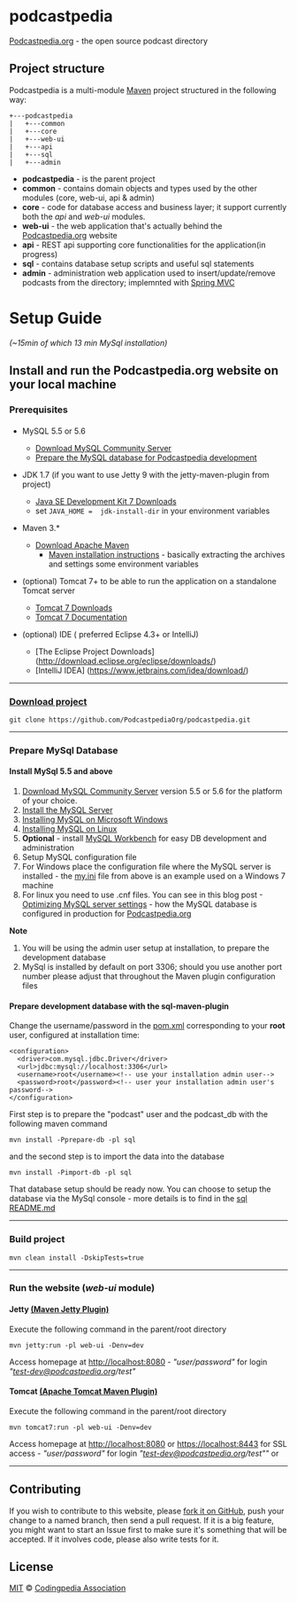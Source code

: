 podcastpedia
================

[Podcastpedia.org](http://www.podcastpedia.org) - the open source podcast directory

## Project structure
Podcastpedia is a multi-module  [Maven](http://maven.apache.org/download.cgi) project structured in the following way:
```
+---podcastpedia
|   +---common
|   +---core
|   +---web-ui
|   +---api
|   +---sql
|   +---admin
```
* **podcastpedia** - is the parent project
* **common** - contains domain objects and types used by the other modules (core, web-ui, api & admin)
* **core** - code for database access and business layer; it support currently both the _api_ and _web-ui_ modules.
* **web-ui** - the web application that's actually behind the  [Podcastpedia.org](http://www.podcastpedia.org) website
* **api** - REST api supporting core functionalities for the application(in progress)
* **sql** - contains database setup scripts and useful sql statements
* **admin** - administration web application used to insert/update/remove podcasts from the directory; implemnted with [Spring MVC](http://docs.spring.io/spring/docs/current/spring-framework-reference/html/mvc.html)

Setup Guide
================
_(~15min of which 13 min MySql installation)_
## Install and run the Podcastpedia.org website on your local machine

### Prerequisites
####
* MySQL 5.5 or 5.6
  * [Download MySQL Community Server](http://dev.mysql.com/downloads/mysql/)
  * [Prepare the MySQL database for Podcastpedia development](sql/README.md)

* JDK 1.7 (if you want to use Jetty 9 with the jetty-maven-plugin from project)
  * [Java SE Development Kit 7 Downloads](http://www.oracle.com/technetwork/java/javase/downloads/jdk7-downloads-1880260.html)
  * set `JAVA_HOME =  jdk-install-dir` in your environment variables
* Maven 3.*
  * [Download Apache Maven](http://maven.apache.org/download.cgi)
    * [Maven installation instructions](https://maven.apache.org/download.cgi#Installation) - basically extracting the archives and settings some environment variables
* (optional) Tomcat 7+ to be able to run the application on a standalone Tomcat server
  *  [Tomcat 7 Downloads](http://tomcat.apache.org/download-70.cgi)
  *  [Tomcat 7 Documentation](http://tomcat.apache.org/tomcat-7.0-doc/index.html)
* (optional) IDE ( preferred Eclipse 4.3+ or IntelliJ)
  * [The Eclipse Project Downloads] (http://download.eclipse.org/eclipse/downloads/)
  * [IntelliJ IDEA] (https://www.jetbrains.com/idea/download/)

***
### [Download project](https://github.com/PodcastpediaOrg/podcastpedia)
```
git clone https://github.com/PodcastpediaOrg/podcastpedia.git
```
***

### Prepare MySql Database
#### Install MySql 5.5 and above
1. [Download MySQL Community Server](http://dev.mysql.com/downloads/mysql/) version 5.5 or 5.6 for the platform of your choice.
2. [Install the MySQL Server](http://dev.mysql.com/doc/refman/5.6/en/installing.html)
  1. [Installing MySQL on Microsoft Windows](http://dev.mysql.com/doc/refman/5.6/en/windows-installation.html)
  2. [Installing MySQL on Linux](http://dev.mysql.com/doc/refman/5.6/en/linux-installation.html)
3. __Optional__ - install [MySQL Workbench](http://www.mysql.com/products/workbench/) for easy DB development and administration
4. Setup MySQL configuration file
  1. For Windows place the configuration file where the MySQL server is installed - the [my.ini](_prepare_database_for_development/my.ini) file from above is an example used on a Windows 7 machine
  2. For linux you need to use .cnf files. You can see in this blog post -[Optimizing MySQL server settings](http://www.codingpedia.org/ama/optimizing-mysql-server-settings/) - how the MySQL database is configured in production for [Podcastpedia.org](http://www.podcastpedia.org)

**Note**

1. You will be using the admin user setup at installation, to prepare the development database
2. MySql is installed by default on port 3306; should you use another port number please adjust that throughout the Maven plugin configuration files

#### Prepare development database with the sql-maven-plugin
Change the username/password in the [pom.xml](sql/pom.xml) corresponding to your **root** user, configured at installation time:
```
<configuration>
  <driver>com.mysql.jdbc.Driver</driver>
  <url>jdbc:mysql://localhost:3306</url>
  <username>root</username><!-- use your installation admin user-->
  <password>root</password><!-- user your installation admin user's password-->
</configuration>
```
First step is to prepare the "podcast" user and the podcast_db with the following maven command
```
mvn install -Pprepare-db -pl sql
```
and the second step is to import the data into the database
```
mvn install -Pimport-db -pl sql
```

That database setup should be ready now. You can choose to setup the database via the MySql console - more details is to find in the [sql README.md](sql/README.md)
***

### Build project
```
mvn clean install -DskipTests=true
```
***
### Run the website (_web-ui_ module)
#### Jetty [(Maven Jetty Plugin)](http://www.eclipse.org/jetty/documentation/current/jetty-maven-plugin.html)
Execute the following command in the parent/root directory

```
mvn jetty:run -pl web-ui -Denv=dev
```
Access homepage at [http://localhost:8080](http://localhost:8080) - 
_"user/password"_ for login _"test-dev@podcastpedia.org/test"_

#### Tomcat [(Apache Tomcat Maven Plugin)](http://tomcat.apache.org/maven-plugin.html)
Execute the following command in the parent/root directory

```
mvn tomcat7:run -pl web-ui -Denv=dev
```
Access homepage at [http://localhost:8080](http://localhost:8080) or [https://localhost:8443](https://localhost:8443) for SSL access - 
_"user/password"_ for login _"test-dev@podcastpedia.org/test""_ or 
***

## Contributing

If you wish to contribute to this website, please [fork it on GitHub](https://github.com/PodcastpediaOrg/podcastpedia-web.git), push your
change to a named branch, then send a pull request. If it is a big feature,
you might want to start an Issue first to make sure it's something that will
be accepted.  If it involves code, please also write tests for it.

## License

[MIT](LICENSE.txt) &copy; [Codingpedia Association](http://www.codingpedia.org/about-us/)

